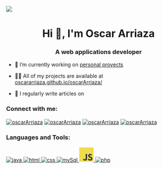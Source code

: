 <img src="https://media4.giphy.com/media/qdf1QyvxipVh6/giphy.gif?cid=ecf05e47a887a0dtd9jlhqzpof4gx5f8tfc1egbktbgtjnin&ep=v1_gifs_search&rid=giphy.gif&ct=g" width="40">


<h1 align="center">Hi 👋, I'm Oscar Arriaza</h1>
<h3 align="center">A web applications developer</h3>

- 🔭 I’m currently working on [personal proyects]()

- 👨‍💻 All of my projects are available at [oscararriaza.github.io/oscarArriaza/](https://oscararriaza.github.io/oscarArriaza/)

- 📝 I regularly write articles on []()

<h3 align="left">Connect with me:</h3>
<p align="left">
<a href="https://twitter.com/Oarriaza22598" target="_blank"><img align="center" src="https://img.freepik.com/vector-premium/nuevo-logotipo-twitter-x-2023-descarga-vector-logotipo-twitter-x_691560-10809.jpg" alt="oscarArriaza" height="30" width="40" /></a>
<a href="https://www.linkedin.com/in/oscar-armando-arriaza-guzmán-615319284/" target="_blank"><img align="center" src="https://raw.githubusercontent.com/rahuldkjain/github-profile-readme-generator/master/src/images/icons/Social/linked-in-alt.svg" alt="oscarArriaza" height="30" width="40" /></a>
<a href="https://www.instagram.com/arriaza22598/" target="_blank"><img align="center" src="https://raw.githubusercontent.com/rahuldkjain/github-profile-readme-generator/master/src/images/icons/Social/instagram.svg" alt="oscarArriaza" height="30" width="40" /></a>
<a href="https://www.youtube.com/channel/UC0mSsotm8kFnYTXUz1fb7iA" target="_blank"><img align="center" src="https://raw.githubusercontent.com/rahuldkjain/github-profile-readme-generator/master/src/images/icons/Social/youtube.svg" alt="oscarArriaza" height="30" width="40" /></a>
</p>

<h3 align="left">Languages and Tools:</h3>
<a href="https://www.java.com/es/" target="_blank" rel="noreferrer"> <img src="https://www.informaticademadrid.com/wp-content/uploads/2016/08/cursos-de-informatica-para-mayores-madrid-logo-java-jpg.jpg" alt="java" width="40" height="40"/> </a>
<a href="https://developer.mozilla.org/es/docs/Web/HTML" target="_blank" rel="noreferrer"> <img src="https://www.arcskill.com/v2/static/images/courses/1600413021_-_html.jpg" alt="html" width="40" height="40"/> </a>
<a href="https://developer.mozilla.org/es/docs/Web/CSS" target="_blank" rel="noreferrer"> <img src="https://servidor.codeandcoke.com/_media/apuntes:css.jpg?cache=" alt="css" width="40" height="40"/> </a>
<a href="https://www.mysql.com/" target="_blank" rel="noreferrer"> <img src="https://1000logos.net/wp-content/uploads/2020/08/MySQL-Logo.jpg" alt="mySql" width="40" height="40"/> </a>
<a href="https://developer.mozilla.org/en-US/docs/Web/JavaScript" target="_blank" rel="noreferrer"> <img src="https://raw.githubusercontent.com/devicons/devicon/master/icons/javascript/javascript-original.svg" alt="javascript" width="40" height="40"/> </a>
<a href="https://www.php.net/manual/es/intro-whatis.php" target="_blank" rel="noreferrer"> <img src="https://programmerblog.net/wp-content/uploads/2017/10/php-logo.jpg" alt="php" width="40" height="40"/> </a>

<!--
**oscarArriaza/oscarArriaza** is a ✨ _special_ ✨ repository because its `README.md` (this file) appears on your GitHub profile.

Here are some ideas to get you started:

- 🔭 I’m currently working on ...
- 🌱 I’m currently learning ...
- 👯 I’m looking to collaborate on ...
- 🤔 I’m looking for help with ...
- 💬 Ask me about ...
- 📫 How to reach me: ...
- 😄 Pronouns: ...
- ⚡ Fun fact: ...
-->

